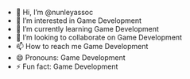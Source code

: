 - 👋 Hi, I’m @nunleyassoc
- 👀 I’m interested in Game Development
- 🌱 I’m currently learning Game Development
- 💞️ I’m looking to collaborate on Game Development
- 📫 How to reach me Game Development
- 😄 Pronouns: Game Development
- ⚡ Fun fact: Game Development

<!---
nunleyassoc/nunleyassoc is a ✨ special ✨ repository because its `README.md` (this file) appears on your GitHub profile.
You can click the Preview link to take a look at your changes.
--->
